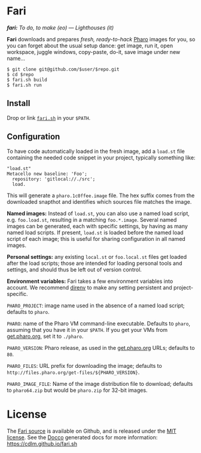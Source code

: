 
# Fari

_**fari:** To do, to make (eo) — Lighthouses (it)_

**Fari** downloads and prepares _fresh, ready-to-hack_ [Pharo][] images for
you, so you can forget about the usual setup dance: get image, run it, open
workspace, juggle windows, copy-paste, do-it, save image under new name…

```shell
$ git clone git@github.com/$user/$repo.git
$ cd $repo
$ fari.sh build
$ fari.sh run
```


## Install

Drop or link
[`fari.sh`](https://raw.githubusercontent.com/cdlm/fari.sh/master/fari.sh) in
your `$PATH`.


## Configuration

To have code automatically loaded in the fresh image, add a `load.st` file
containing the needed code snippet in your project, typically something like:

```smalltalk
"load.st"
Metacello new baseline: 'Foo';
  repository: 'gitlocal://./src';
  load.
```

This will generate a `pharo.1c0ffee.image` file. The hex suffix comes from the
downloaded snapthot and identifies which sources file matches the image.

**Named images:** Instead of `load.st`, you can also use a named load script,
e.g. `foo.load.st`, resulting in a matching `foo.*.image`. Several named
images can be generated, each with specific settings, by having as many named
load scripts. If present, `load.st` is loaded before the named load script of
each image; this is useful for sharing configuration in all named images.

**Personal settings:** any existing `local.st` or `foo.local.st` files get
loaded after the load scripts; those are intended for loading personal tools
and settings, and should thus be left out of version control.

**Environment variables:** Fari takes a few environment variables into
account. We recommend [direnv][] to make any setting persistent and
project-specific.

`PHARO_PROJECT`: image name used in the absence of a named load script;
defaults to `pharo`.

`PHARO`: name of the Pharo VM command-line executable. Defaults to `pharo`,
assuming that you have it in your `$PATH`. If you get your VMs from
[get.pharo.org][], set it to `./pharo`.

`PHARO_VERSION`: Pharo release, as used in the [get.pharo.org][] URLs;
defaults to `80`.

`PHARO_FILES`: URL prefix for downloading the image; defaults to
`http://files.pharo.org/get-files/${PHARO_VERSION}`.

`PHARO_IMAGE_FILE`: Name of the image distribution file to download; defaults
to `pharo64.zip` but would be `pharo.zip` for 32-bit images.

# License

The [Fari source][github] is available on Github, and is released under the
[MIT license][mit]. See the [Docco][] generated docs for more information:
https://cdlm.github.io/fari.sh

[github]: https://github.com/cdlm/fari.sh
[mit]: http://opensource.org/licenses/MIT
[pharo]: http://pharo.org
[get.pharo.org]: http://get.pharo.org
[docco]: http://ashkenas.com/docco
[direnv]: https://direnv.net
